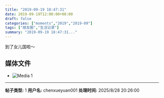 ```yaml
---
title: "2019-09-19 18:47:31"
date: 2019-09-19T12:00:00+08:00
draft: false
categories: ["moments","2019","2019-09"]
tags: ["朋友圈","生活记录"]
summary: "2019-09-19 18:47:31..."
---
```


到了女儿国啦～

## 媒体文件

- ![Media 1](/Moments/photos/2019-09-19/201909191847310.jpg)

---

**帖子类型:** 1
**用户名:** chenxueyuan001
**处理时间:** 2025/8/28 20:26:00